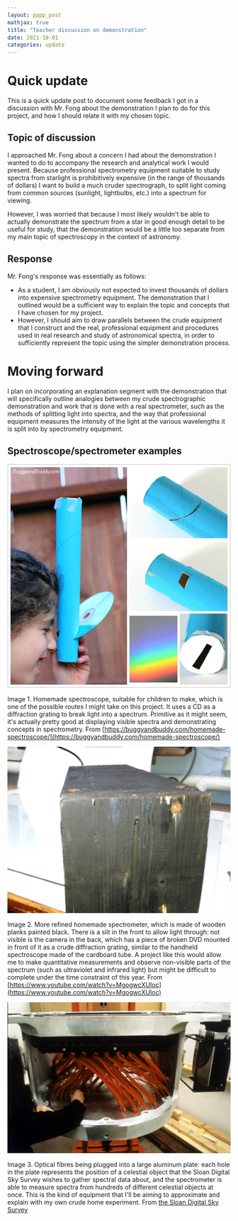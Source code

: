 ```yaml
---
layout: pppp_post
mathjax: true
title: "Teacher discussion on demonstration"
date: 2021-10-01
categories: update
---
```


# Quick update

This is a quick update post to document some feedback I got in a discussion with Mr. Fong about the demonstration I plan to do for this project, and how I should relate it with my chosen topic.

## Topic of discussion

I approached Mr. Fong about a concern I had about the demonstration I wanted to do to accompany the research and analytical work I would present. Because professional spectrometry equipment suitable to study spectra from starlight is prohibitively expensive (in the range of thousands of dollars) I want to build a much cruder spectrograph, to split light coming from common sources (sunlight, lightbulbs, etc.) into a spectrum for viewing.

However, I was worried that because I most likely wouldn't be able to actually demonstrate the spectrum from a star in good enough detail to be useful for study, that the demonstration would be a little too separate from my main topic of spectroscopy in the context of astronomy.

## Response

Mr. Fong's response was essentially as follows:

- As a student, I am obviously not expected to invest thousands of dollars into expensive spectrometry equipment. The demonstration that I outlined would be a sufficient way to explain the topic and concepts that I have chosen for my project.
- However, I should aim to draw parallels between the crude equipment that I construct and the real, professional equipment and procedures used in real research and study of astronomical spectra, in order to sufficiently represent the topic using the simpler demonstration process.

# Moving forward

I plan on incorporating an explanation segment with the demonstration that will specifically outline analogies between my crude spectrographic demonstration and work that is done with a real spectrometer, such as the methods of splitting light into spectra, and the way that professional equipment measures the intensity of the light at the various wavelengths it is split into by spectrometry equipment.

## Spectroscope/spectrometer examples

![Homemade spectroscope built using a paper tube and a CD](/school/pppp/assets/teacher-discussion-on-demonstration/cd.png)

Image 1. Homemade spectroscope, suitable for children to make, which is one of the possible routes I might take on this project. It uses a CD as a diffraction grating to break light into a spectrum. Primitive as it might seem, it's actually pretty good at displaying visible spectra and demonstrating concepts in spectrometry. From [https://buggyandbuddy.com/homemade-spectroscope/](https://buggyandbuddy.com/homemade-spectroscope/)

![Homemade spectrometer from an online tutorial](/school/pppp/assets/teacher-discussion-on-demonstration/spectrobox.png)

Image 2. More refined homemade spectrometer, which is made of wooden planks painted black. There is a slit in the front to allow light through: not visible is the camera in the back, which has a piece of broken DVD mounted in front of it as a crude diffraction grating, similar to the handheld spectroscope made of the cardboard tube. A project like this would allow me to make quantitative measurements and observe non-visible parts of the spectrum (such as ultraviolet and infrared light) but might be difficult to complete under the time constraint of this year. From [https://www.youtube.com/watch?v=MgogwcXUIoc](https://www.youtube.com/watch?v=MgogwcXUIoc)

![Aluminum plate used in the Sloan Digital Sky Survey](/school/pppp/assets/teacher-discussion-on-demonstration/plate.png)

Image 3. Optical fibres being plugged into a large aluminum plate: each hole in the plate represents the position of a celestial object that the Sloan Digital Sky Survey wishes to gather spectral data about, and the spectrometer is able to measure spectra from hundreds of different celestial objects at once. This is the kind of equipment that I'll be aiming to approximate and explain with my own crude home experiment. From [the Sloan Digital Sky Survey](http://www.sdss3.org/dr8/spectro/spectro_basics.php)